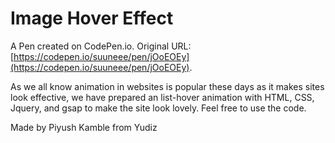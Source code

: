 # Image Hover Effect

A Pen created on CodePen.io. Original URL: [https://codepen.io/suuneee/pen/jOoEOEy](https://codepen.io/suuneee/pen/jOoEOEy).

As we all know animation in websites is popular these days as it makes sites look effective, we have prepared an list-hover animation with HTML, CSS, Jquery, and gsap to make the site look lovely. Feel free to use the code.

Made by Piyush Kamble from Yudiz